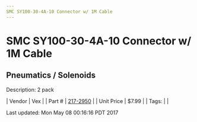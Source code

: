 ```yaml
---
SMC SY100-30-4A-10 Connector w/ 1M Cable
---
```

# SMC SY100-30-4A-10 Connector w/ 1M Cable
## Pneumatics / Solenoids
Description: 	2 pack 

| Vendor | Vex | 
| Part # | [217-2950](http://www.vexrobotics.com/solenoids-and-manifolds.html) | 
| Unit Price | $7.99 | 
| Tags: |  | 

Last updated: Mon May 08 00:16:16 PDT 2017